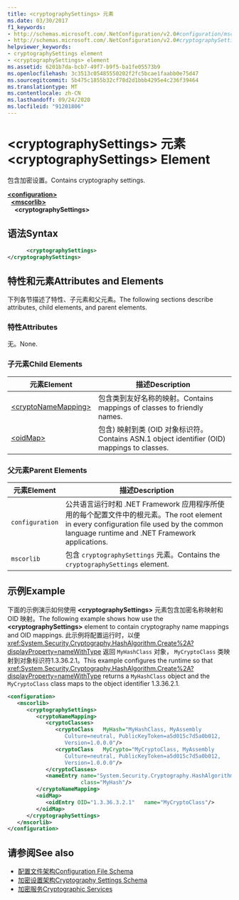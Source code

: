```yaml
---
title: <cryptographySettings> 元素
ms.date: 03/30/2017
f1_keywords:
- http://schemas.microsoft.com/.NetConfiguration/v2.0#configuration/mscorlib/cryptographySettings
- http://schemas.microsoft.com/.NetConfiguration/v2.0#cryptographySettings
helpviewer_keywords:
- cryptographySettings element
- <cryptographySettings> element
ms.assetid: 6201b7da-bcb7-49f7-b9f5-ba1fe05573b9
ms.openlocfilehash: 3c3513c05485550202f2fc5bcae1faabb0e75d47
ms.sourcegitcommit: 5b475c1855b32cf78d2d1bbb4295e4c236f39464
ms.translationtype: MT
ms.contentlocale: zh-CN
ms.lasthandoff: 09/24/2020
ms.locfileid: "91201806"
---
```

# <a name="cryptographysettings-element"></a><span data-ttu-id="07fea-102">\<cryptographySettings> 元素</span><span class="sxs-lookup"><span data-stu-id="07fea-102">\<cryptographySettings> Element</span></span>

<span data-ttu-id="07fea-103">包含加密设置。</span><span class="sxs-lookup"><span data-stu-id="07fea-103">Contains cryptography settings.</span></span>  

[**\<configuration>**](../configuration-element.md)\
&nbsp;&nbsp;[**\<mscorlib>**](mscorlib-element-for-cryptography-settings.md)\
&nbsp;&nbsp;&nbsp;&nbsp;**\<cryptographySettings>**

## <a name="syntax"></a><span data-ttu-id="07fea-104">语法</span><span class="sxs-lookup"><span data-stu-id="07fea-104">Syntax</span></span>  
  
```xml  
      <cryptographySettings>
</cryptographySettings>  
```  
  
## <a name="attributes-and-elements"></a><span data-ttu-id="07fea-105">特性和元素</span><span class="sxs-lookup"><span data-stu-id="07fea-105">Attributes and Elements</span></span>  

 <span data-ttu-id="07fea-106">下列各节描述了特性、子元素和父元素。</span><span class="sxs-lookup"><span data-stu-id="07fea-106">The following sections describe attributes, child elements, and parent elements.</span></span>  
  
### <a name="attributes"></a><span data-ttu-id="07fea-107">特性</span><span class="sxs-lookup"><span data-stu-id="07fea-107">Attributes</span></span>  

 <span data-ttu-id="07fea-108">无。</span><span class="sxs-lookup"><span data-stu-id="07fea-108">None.</span></span>  
  
### <a name="child-elements"></a><span data-ttu-id="07fea-109">子元素</span><span class="sxs-lookup"><span data-stu-id="07fea-109">Child Elements</span></span>  
  
|<span data-ttu-id="07fea-110">元素</span><span class="sxs-lookup"><span data-stu-id="07fea-110">Element</span></span>|<span data-ttu-id="07fea-111">描述</span><span class="sxs-lookup"><span data-stu-id="07fea-111">Description</span></span>|  
|-------------|-----------------|  
|[\<cryptoNameMapping>](cryptonamemapping-element.md)|<span data-ttu-id="07fea-112">包含类到友好名称的映射。</span><span class="sxs-lookup"><span data-stu-id="07fea-112">Contains mappings of classes to friendly names.</span></span>|  
|[\<oidMap>](oidmap-element.md)|<span data-ttu-id="07fea-113">包含) 映射到类 (OID 对象标识符。</span><span class="sxs-lookup"><span data-stu-id="07fea-113">Contains ASN.1 object identifier (OID) mappings to classes.</span></span>|  
  
### <a name="parent-elements"></a><span data-ttu-id="07fea-114">父元素</span><span class="sxs-lookup"><span data-stu-id="07fea-114">Parent Elements</span></span>  
  
|<span data-ttu-id="07fea-115">元素</span><span class="sxs-lookup"><span data-stu-id="07fea-115">Element</span></span>|<span data-ttu-id="07fea-116">描述</span><span class="sxs-lookup"><span data-stu-id="07fea-116">Description</span></span>|  
|-------------|-----------------|  
|`configuration`|<span data-ttu-id="07fea-117">公共语言运行时和 .NET Framework 应用程序所使用的每个配置文件中的根元素。</span><span class="sxs-lookup"><span data-stu-id="07fea-117">The root element in every configuration file used by the common language runtime and .NET Framework applications.</span></span>|  
|`mscorlib`|<span data-ttu-id="07fea-118">包含 `cryptographySettings` 元素。</span><span class="sxs-lookup"><span data-stu-id="07fea-118">Contains the `cryptographySettings` element.</span></span>|  
  
## <a name="example"></a><span data-ttu-id="07fea-119">示例</span><span class="sxs-lookup"><span data-stu-id="07fea-119">Example</span></span>  

 <span data-ttu-id="07fea-120">下面的示例演示如何使用 **\<cryptographySettings>** 元素包含加密名称映射和 OID 映射。</span><span class="sxs-lookup"><span data-stu-id="07fea-120">The following example shows how use the **\<cryptographySettings>** element to contain cryptography name mappings and OID mappings.</span></span> <span data-ttu-id="07fea-121">此示例将配置运行时，以便 <xref:System.Security.Cryptography.HashAlgorithm.Create%2A?displayProperty=nameWithType> 返回 `MyHashClass` 对象， `MyCryptoClass` 类映射到对象标识符1.3.36.2.1。</span><span class="sxs-lookup"><span data-stu-id="07fea-121">This example configures the runtime so that <xref:System.Security.Cryptography.HashAlgorithm.Create%2A?displayProperty=nameWithType> returns a `MyHashClass` object and the `MyCryptoClass` class maps to the object identifier 1.3.36.2.1.</span></span>  
  
```xml  
<configuration>  
   <mscorlib>  
      <cryptographySettings>  
         <cryptoNameMapping>  
            <cryptoClasses>  
               <cryptoClass   MyHash="MyHashClass, MyAssembly  
                  Culture=neutral, PublicKeyToken=a5d015c7d5a0b012,  
                  Version=1.0.0.0"/>  
               <cryptoClass   MyCrypto="MyCryptoClass, MyAssembly  
                  Culture=neutral, PublicKeyToken=a5d015c7d5a0b012,  
                  Version=1.0.0.0"/>  
            </cryptoClasses>  
            <nameEntry name="System.Security.Cryptography.HashAlgorithm"  
                       class="MyHash"/>  
         </cryptoNameMapping>  
         <oidMap>  
            <oidEntry OID="1.3.36.3.2.1"   name="MyCryptoClass"/>  
         </oidMap>  
      </cryptographySettings>  
   </mscorlib>  
</configuration>  
```  
  
## <a name="see-also"></a><span data-ttu-id="07fea-122">请参阅</span><span class="sxs-lookup"><span data-stu-id="07fea-122">See also</span></span>

- [<span data-ttu-id="07fea-123">配置文件架构</span><span class="sxs-lookup"><span data-stu-id="07fea-123">Configuration File Schema</span></span>](../index.md)
- [<span data-ttu-id="07fea-124">加密设置架构</span><span class="sxs-lookup"><span data-stu-id="07fea-124">Cryptography Settings Schema</span></span>](index.md)
- [<span data-ttu-id="07fea-125">加密服务</span><span class="sxs-lookup"><span data-stu-id="07fea-125">Cryptographic Services</span></span>](../../../../standard/security/cryptographic-services.md)
